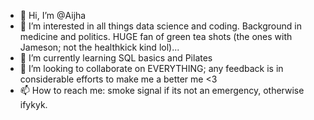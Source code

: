 - 👋 Hi, I’m @Aijha
- 👀 I’m interested in all things data science and coding. Background in medicine and politics.
  HUGE fan of green tea shots (the ones with Jameson; not the healthkick kind lol)...
- 🌱 I’m currently learning SQL basics and Pilates
- 💞️ I’m looking to collaborate on EVERYTHING; any feedback is in considerable efforts to make me a better me <3
- 📫 How to reach me: smoke signal if its not an emergency, otherwise ifykyk.

<!---
Aijha/Aijha is a ✨ special ✨ repository because its `README.md` (this file) appears on your GitHub profile.
You can click the Preview link to take a look at your changes.
--->
